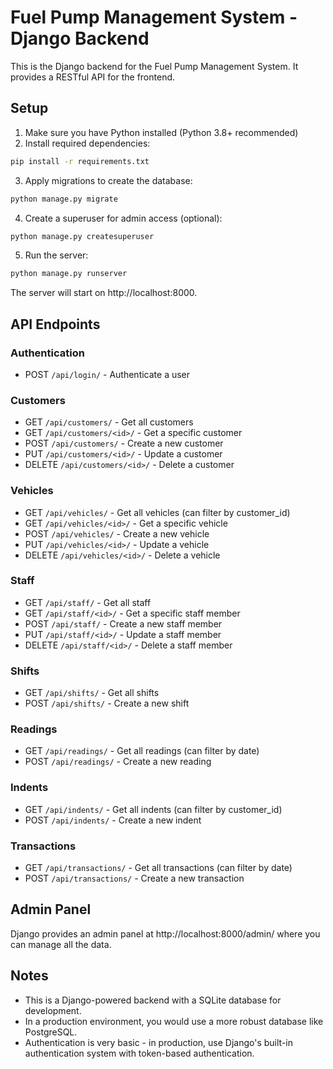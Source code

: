 
# Fuel Pump Management System - Django Backend

This is the Django backend for the Fuel Pump Management System. It provides a RESTful API for the frontend.

## Setup

1. Make sure you have Python installed (Python 3.8+ recommended)
2. Install required dependencies:

```bash
pip install -r requirements.txt
```

3. Apply migrations to create the database:

```bash
python manage.py migrate
```

4. Create a superuser for admin access (optional):

```bash
python manage.py createsuperuser
```

5. Run the server:

```bash
python manage.py runserver
```

The server will start on http://localhost:8000.

## API Endpoints

### Authentication
- POST `/api/login/` - Authenticate a user

### Customers
- GET `/api/customers/` - Get all customers
- GET `/api/customers/<id>/` - Get a specific customer
- POST `/api/customers/` - Create a new customer
- PUT `/api/customers/<id>/` - Update a customer
- DELETE `/api/customers/<id>/` - Delete a customer

### Vehicles
- GET `/api/vehicles/` - Get all vehicles (can filter by customer_id)
- GET `/api/vehicles/<id>/` - Get a specific vehicle
- POST `/api/vehicles/` - Create a new vehicle
- PUT `/api/vehicles/<id>/` - Update a vehicle
- DELETE `/api/vehicles/<id>/` - Delete a vehicle

### Staff
- GET `/api/staff/` - Get all staff
- GET `/api/staff/<id>/` - Get a specific staff member
- POST `/api/staff/` - Create a new staff member
- PUT `/api/staff/<id>/` - Update a staff member
- DELETE `/api/staff/<id>/` - Delete a staff member

### Shifts
- GET `/api/shifts/` - Get all shifts
- POST `/api/shifts/` - Create a new shift

### Readings
- GET `/api/readings/` - Get all readings (can filter by date)
- POST `/api/readings/` - Create a new reading

### Indents
- GET `/api/indents/` - Get all indents (can filter by customer_id)
- POST `/api/indents/` - Create a new indent

### Transactions
- GET `/api/transactions/` - Get all transactions (can filter by date)
- POST `/api/transactions/` - Create a new transaction

## Admin Panel

Django provides an admin panel at http://localhost:8000/admin/ where you can manage all the data.

## Notes

- This is a Django-powered backend with a SQLite database for development.
- In a production environment, you would use a more robust database like PostgreSQL.
- Authentication is very basic - in production, use Django's built-in authentication system with token-based authentication.

